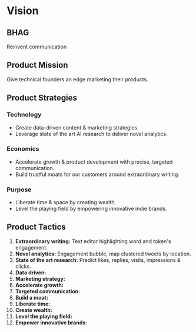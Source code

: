 # Vision

## BHAG
Reinvent communication


## Product Mission
Give technical founders an edge marketing their products.


## Product Strategies

### Technology
* Create data-driven content & marketing strategies.
* Leverage state of the art AI research to deliver novel analytics.

### Economics
* Accelerate growth & product development with precise, targeted communication.
* Build trustful moats for our customers around extraordinary writing.

### Purpose
* Liberate time & space by creating wealth.
* Level the playing field by empowering innovative indie brands.


## Product Tactics

1. **Extraordinary writing:** Text editor highlighting word and token's engagement.
2. **Novel analytics:** Engagement bubble, map clustered tweets by location.
3. **State of the art research:** Predict likes, replies, visits, impressions & clicks.
4. **Data driven:** 
5. **Marketing strategy:**
6. **Accelerate growth:** 
7. **Targeted communication:** 
8. **Build a moat:** 
9. **Liberate time:**
10. **Create wealth:**
11. **Level the playing field:**
12. **Empower innovative brands:**
